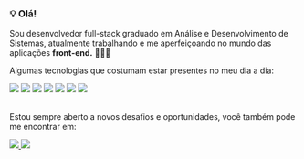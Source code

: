 ### 💡 Olá!

Sou desenvolvedor full-stack graduado em Análise e Desenvolvimento de Sistemas, atualmente trabalhando e me aperfeiçoando no mundo das aplicações **front-end.** 👨🏻‍💻

Algumas tecnologias que costumam estar presentes no meu dia a dia:

<div>
  <img src=https://img.shields.io/badge/JavaScript-F7DF1E?style=for-the-badge&logo=javascript&logoColor=black />
  <img src=https://img.shields.io/badge/TypeScript-007ACC?style=for-the-badge&logo=typescript&logoColor=white />
  <img src=https://img.shields.io/badge/React-61dafb?style=for-the-badge&logo=react&logoColor=333333 />
  <img src=https://img.shields.io/badge/React_Native-61dafb?style=for-the-badge&logo=react&logoColor=333333 />
  <img src=https://img.shields.io/badge/next.js-000000?style=for-the-badge&logo=next.js&logoColor=white />
  <img src=https://img.shields.io/badge/Node.js-43853D?style=for-the-badge&logo=node.js&logoColor=white />
  <img src=https://img.shields.io/badge/Python-306998?style=for-the-badge&logo=python&logoColor=white />
</div>
<br/>

Estou sempre aberto a novos desafios e oportunidades, você também pode me encontrar em:

<div>
  <a href="mailto:victorh.cepil@hotmail.com" target="_blank">
    <img src="https://img.shields.io/badge/EMAIL-0072c6?style=for-the-badge&logo=Minutemailer&logoColor=white">
  </a>
  <a href="https://www.linkedin.com/in/victorhugocepil/" target="_blank">
    <img src="https://img.shields.io/badge/LinkedIn-0077B5?style=for-the-badge&logo=linkedin&logoColor=white">
  </a>                                                                                                         
</div>

